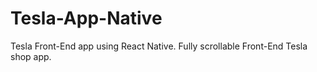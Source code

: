 # Tesla-App-Native
Tesla Front-End app using React Native. Fully scrollable Front-End Tesla shop app. 
